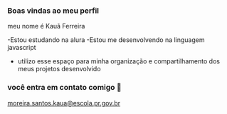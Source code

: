  ### Boas vindas ao meu perfil

 meu nome é Kauã Ferreira

 -Estou estudando na alura
 -Estou me desenvolvendo na linguagem javascript
 - utilizo esse espaço para minha organização e compartilhamento dos meus projetos desenvolvido 
 
### você entra em contato comigo 📧
moreira.santos.kaua@escola.pr.gov.br 
